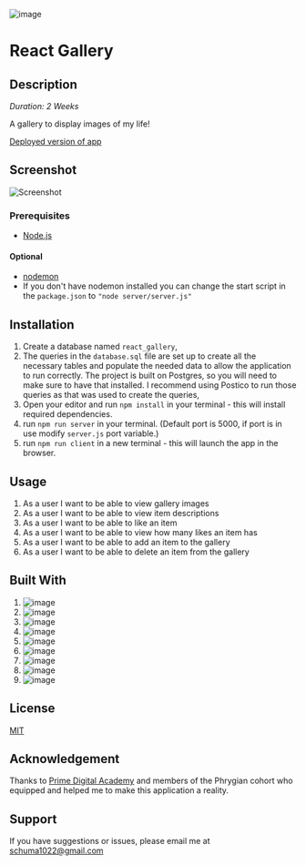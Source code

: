 <!-- Badges -->
![image](https://img.shields.io/badge/Heroku-430098?style=for-the-badge&logo=heroku&logoColor=white)

# React Gallery

## Description

_Duration: 2 Weeks_

A gallery to display images of my life!

[Deployed version of app](https://aqueous-atoll-99248.herokuapp.com/)

## Screenshot

![Screenshot](public/images/reactGalleryScreenshot.png)

### Prerequisites

- [Node.js](https://nodejs.org/en/)

#### Optional
- [nodemon](https://www.npmjs.com/package/nodemon)
- If you don't have nodemon installed you can change the start script in the `package.json` to `"node server/server.js"`

## Installation

1. Create a database named `react_gallery`,
2. The queries in the `database.sql` file are set up to create all the necessary tables and populate the needed data to allow the application to run correctly. The project is built on Postgres, so you will need to make sure to have that installed. I recommend using Postico to run those queries as that was used to create the queries,
3. Open your editor and run `npm install` in your terminal - this will install required dependencies.
2. run `npm run server` in your terminal. (Default port is 5000, if port is in use modify `server.js` port variable.)
3. run `npm run client` in a new terminal - this will launch the app in the browser.

## Usage

1. As a user I want to be able to view gallery images
2. As a user I want to be able to view item descriptions
3. As a user I want to be able to like an item
4. As a user I want to be able to view how many likes an item has
5. As a user I want to be able to add an item to the gallery
6. As a user I want to be able to delete an item from the gallery


## Built With

1. ![image](https://img.shields.io/badge/HTML5-E34F26?style=for-the-badge&logo=html5&logoColor=white)
2. ![image](https://img.shields.io/badge/CSS3-1572B6?style=for-the-badge&logo=css3&logoColor=white)
3. ![image](https://img.shields.io/badge/JavaScript-323330?style=for-the-badge&logo=javascript&logoColor=F7DF1E)
4. ![image](https://img.shields.io/badge/React-20232A?style=for-the-badge&logo=react&logoColor=61DAFB)
5. ![image](https://img.shields.io/badge/Material%20UI-007FFF?style=for-the-badge&logo=mui&logoColor=white)
6. ![image](https://img.shields.io/badge/Node.js-339933?style=for-the-badge&logo=nodedotjs&logoColor=white)
7. ![image](https://img.shields.io/badge/Express.js-000000?style=for-the-badge&logo=express&logoColor=white)
8. ![image](https://img.shields.io/badge/Node.pg-339933?style=for-the-badge&logo=nodedotjs&logoColor=white)
9. ![image](https://img.shields.io/badge/PostgreSQL-316192?style=for-the-badge&logo=postgresql&logoColor=white)

## License

[MIT](https://choosealicense.com/licenses/mit/)

## Acknowledgement

Thanks to [Prime Digital Academy](https://www.primeacademy.io/) and members of the Phrygian cohort who equipped and helped me to make this application a reality.

## Support

If you have suggestions or issues, please email me at [schuma1022@gmail.com](mailto:schuma1022@gmail.com)